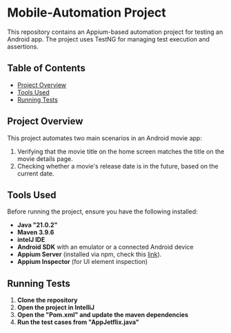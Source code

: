 # Mobile-Automation Project

This repository contains an Appium-based automation project for testing an Android app. The project uses TestNG for managing test execution and assertions.

## Table of Contents

- [Project Overview](#project-overview)
- [Tools Used](#tools-used)
- [Running Tests](#running-tests)




## Project Overview

This project automates two main scenarios in an Android movie app:
1. Verifying that the movie title on the home screen matches the title on the movie details page.
2. Checking whether a movie's release date is in the future, based on the current date.


## Tools Used

Before running the project, ensure you have the following installed:

- **Java "21.0.2"** 
- **Maven 3.9.6** 
- **intelJ IDE**
- **Android SDK** with an emulator or a connected Android device
- **Appium Server** (installed via npm, check this [link](https://www.testbytes.net/blog/how-to-install-appium-server-and-node-on-windows-through-command-line/)).
- **Appium Inspector** (for UI element inspection)

## Running Tests

1. **Clone the repository**
2. **Open the project in IntelliJ**
3. **Open the "Pom.xml" and update the maven dependencies** 
4. **Run the test cases from "AppJetflix.java"**

